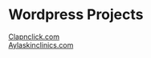 # Wordpress Projects

[Clapnclick.com](https://clapnclick.com/) <br>
[Aylaskinclinics.com](https://aylaskinclinics.com/)
